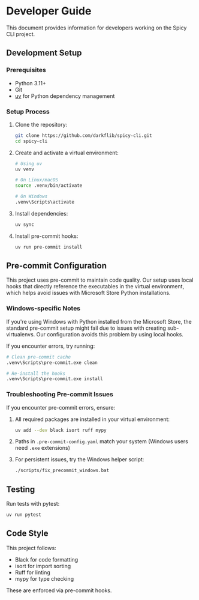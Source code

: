 # Developer Guide

This document provides information for developers working on the Spicy CLI project.

## Development Setup

### Prerequisites

- Python 3.11+
- Git
- [uv](https://github.com/astral-sh/uv) for Python dependency management

### Setup Process

1. Clone the repository:
   ```bash
   git clone https://github.com/darkflib/spicy-cli.git
   cd spicy-cli
   ```

2. Create and activate a virtual environment:
   ```bash
   # Using uv
   uv venv
   
   # On Linux/macOS
   source .venv/bin/activate
   
   # On Windows
   .venv\Scripts\activate
   ```

3. Install dependencies:
   ```bash
   uv sync
   ```

4. Install pre-commit hooks:
   ```bash
   uv run pre-commit install
   ```

## Pre-commit Configuration

This project uses pre-commit to maintain code quality. Our setup uses local hooks that directly reference the executables in the virtual environment, which helps avoid issues with Microsoft Store Python installations.

### Windows-specific Notes

If you're using Windows with Python installed from the Microsoft Store, the standard pre-commit setup might fail due to issues with creating sub-virtualenvs. Our configuration avoids this problem by using local hooks.

If you encounter errors, try running:

```bash
# Clean pre-commit cache
.venv\Scripts\pre-commit.exe clean

# Re-install the hooks
.venv\Scripts\pre-commit.exe install
```

### Troubleshooting Pre-commit Issues

If you encounter pre-commit errors, ensure:

1. All required packages are installed in your virtual environment:
   ```bash
   uv add --dev black isort ruff mypy
   ```

2. Paths in `.pre-commit-config.yaml` match your system (Windows users need `.exe` extensions)

3. For persistent issues, try the Windows helper script:
   ```bash
   ./scripts/fix_precommit_windows.bat
   ```

## Testing

Run tests with pytest:

```bash
uv run pytest
```

## Code Style

This project follows:
- Black for code formatting
- isort for import sorting
- Ruff for linting
- mypy for type checking

These are enforced via pre-commit hooks.
